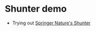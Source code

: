 # Shunter demo

* Trying out [Springer Nature's Shunter](https://github.com/springernature/shunter)

